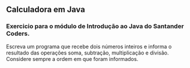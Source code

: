 ## Calculadora em Java
### Exercicio para o módulo de Introdução ao Java do Santander Coders.
Escreva um programa que recebe dois números inteiros e informa o resultado das operações soma, subtração, multiplicação e divisão. 
Considere sempre a ordem em que foram informados.
